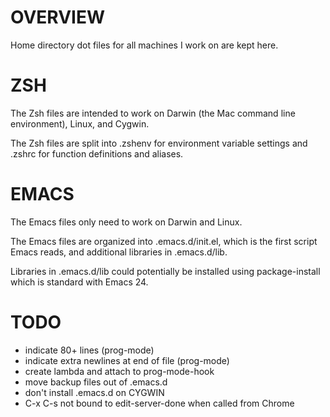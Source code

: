 
# OVERVIEW

Home directory dot files for all machines I work on are
kept here.

# ZSH

The Zsh files are intended to work on Darwin (the Mac command
line environment), Linux, and Cygwin.

The Zsh files are split into .zshenv for environment variable
settings and .zshrc for function definitions and aliases.

# EMACS

The Emacs files only need to work on Darwin and Linux.

The Emacs files are organized into .emacs.d/init.el, which is
the first script Emacs reads, and additional libraries in
.emacs.d/lib.

Libraries in .emacs.d/lib could potentially be installed using
package-install which is standard with Emacs 24.

# TODO

* indicate 80+ lines (prog-mode)
* indicate extra newlines at end of file (prog-mode)
* create lambda and attach to prog-mode-hook
* move backup files out of .emacs.d
* don't install .emacs.d on CYGWIN
* C-x C-s not bound to edit-server-done when called from Chrome